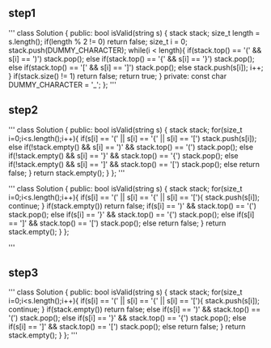 
## step1

'''
class Solution {
public:
    bool isValid(string s) {
        stack<char> stack;
        size_t length = s.length();
        if(length % 2 != 0)
            return false;
        size_t i = 0;
        stack.push(DUMMY_CHARACTER);
        while(i < length){
            if(stack.top() == '(' && s[i] == ')')
                stack.pop();
            else if(stack.top() == '{' && s[i] == '}')
                stack.pop();
            else if(stack.top() == '[' && s[i] == ']')
                stack.pop();
            else
                stack.push(s[i]);
            i++;
        }
        if(stack.size() != 1)
            return false;
        return true;
    }
private:
    const char DUMMY_CHARACTER = '_';
};
'''

## step2

'''
class Solution {
public:
    bool isValid(string s) {
        stack<char> stack;
        for(size_t i=0;i<s.length();i++){
            if(s[i] == '(' || s[i] == '{' || s[i] == '[')
                stack.push(s[i]);
            else if(!stack.empty() && s[i] == ')' && stack.top() == '(')
                stack.pop();
            else if(!stack.empty() && s[i] == '}' && stack.top() == '{')
                stack.pop();
            else if(!stack.empty() && s[i] == ']' && stack.top() == '[')
                stack.pop();
            else 
                return false;
        }
        return stack.empty();
    }
};
'''

'''
class Solution {
public:
    bool isValid(string s) {
        stack<char> stack;
        for(size_t i=0;i<s.length();i++){
            if(s[i] == '(' || s[i] == '{' || s[i] == '['){
                stack.push(s[i]);
                continue;
            }
            if(stack.empty())
                return false;
            if(s[i] == ')' && stack.top() == '(')
                stack.pop();
            else if(s[i] == '}' && stack.top() == '{')
                stack.pop();
            else if(s[i] == ']' && stack.top() == '[')
                stack.pop();
            else
                return false;
        }
        return stack.empty();
    }
};

'''

## step3

'''
class Solution {
public:
    bool isValid(string s) {
        stack<char> stack;
        for(size_t i=0;i<s.length();i++){
            if(s[i] == '(' || s[i] == '{' || s[i] == '['){
                stack.push(s[i]);
                continue;
            }
            if(stack.empty())
                return false;
            else if(s[i] == ')' && stack.top() == '(')
                stack.pop();
            else if(s[i] == '}' && stack.top() == '{')
                stack.pop();
            else if(s[i] == ']' && stack.top() == '[')
                stack.pop();
            else
                return false;
        }
        return stack.empty();
    }
};
'''

